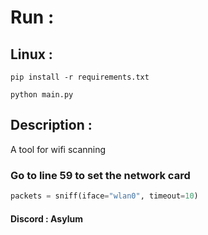 # Run : 
## Linux : 
```
pip install -r requirements.txt
```
```
python main.py
```
## Description :
A tool for wifi scanning 
### Go to line 59 to set the network card
```python
packets = sniff(iface="wlan0", timeout=10)
```

#### Discord : Asylum
